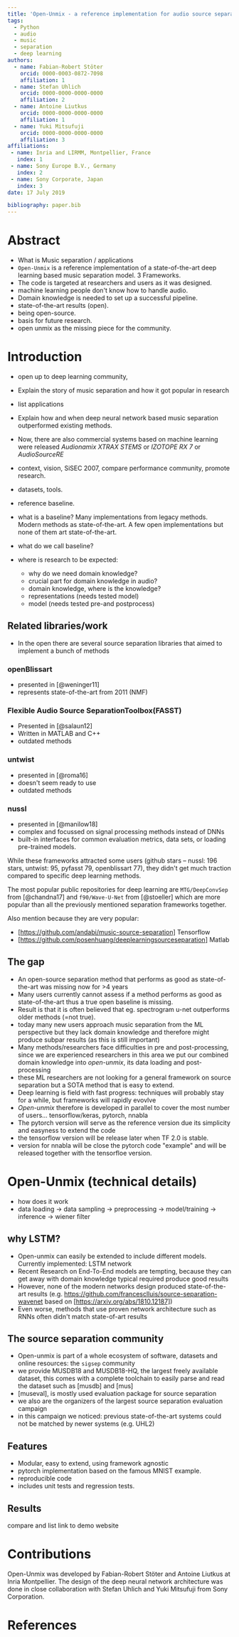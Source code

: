 ```yaml
---
title: 'Open-Unmix - a reference implementation for audio source separation'
tags:
  - Python
  - audio
  - music
  - separation
  - deep learning
authors:
  - name: Fabian-Robert Stöter
    orcid: 0000-0003-0872-7098
    affiliation: 1
  - name: Stefan Uhlich
    orcid: 0000-0000-0000-0000
    affiliation: 2
  - name: Antoine Liutkus
    orcid: 0000-0000-0000-0000
    affiliation: 1
  - name: Yuki Mitsufuji
    orcid: 0000-0000-0000-0000
    affiliation: 3
affiliations:
 - name: Inria and LIRMM, Montpellier, France
   index: 1
 - name: Sony Europe B.V., Germany
   index: 2
 - name: Sony Corporate, Japan
   index: 3
date: 17 July 2019

bibliography: paper.bib
---
```


# Abstract

- What is Music separation / applications
- ``Open-Unmix`` is a reference implementation of a state-of-the-art deep learning based
music separation model. 3 Frameworks.
- The code is targeted at researchers and users as it was designed.
- machine learning people don't know how to handle audio.
- Domain knowledge is needed to set up a successful pipeline.
- state-of-the-art results (open).
- being open-source.
- basis for future research.
- open unmix as the missing piece for the community.

# Introduction

- open up to deep learning community,
- Explain the story of music separation and how it got popular in research
- list applications
- Explain how and when deep neural network based music separation outperformed existing methods.
- Now, there are also commercial systems based on machine learning were released _Audionamix XTRAX STEMS_ or _IZOTOPE RX 7_  or _AudioSourceRE_

- context, vision, SiSEC 2007, compare performance community, promote research.
- datasets, tools.
- reference baseline.
- what is a baseline? Many implementations from legacy methods. Modern methods as state-of-the-art. A few open implementations but none of them art state-of-the-art.
- what do we call baseline?

- where is research to be expected:
  - why  do we need domain knowledge?
  - crucial part for domain knowledge in audio?
  - domain knowledge, where is the knowledge?
  - representations (needs tested model)
  - model (needs tested pre-and postprocess)

##  Related libraries/work

- In the open there are several source separation libraries that aimed to implement a bunch of methods

### openBlissart

- presented in [@weninger11]
- represents state-of-the-art from 2011 (NMF)

### Flexible Audio Source SeparationToolbox(FASST) 

- Presented in [@salaun12]
- Written in MATLAB and C++
- outdated methods

### untwist

- presented in [@roma16]
- doesn't seem ready to use
- outdated methods

### nussl

- presented in [@manilow18]
- complex and focussed on signal processing methods instead of DNNs
- built-in interfaces for common evaluation metrics, data sets, or loading pre-trained models.

While these frameworks attracted some users (github stars – nussl: 196 stars, untwist: 95, pyfasst 79, openblissart 77), they didn't get much traction compared to specific deep learning methods.

The most popular public repositories for deep learning are `MTG/DeepConvSep` from [@chandna17] and `f90/Wave-U-Net` from [@stoeller] which are more popular than all the previously mentioned separation frameworks together.

Also mention because they are very popular:

- [https://github.com/andabi/music-source-separation] Tensorflow
- [https://github.com/posenhuang/deeplearningsourceseparation]  Matlab

## The gap

- An open-source separation method that performs as good as state-of-the-art was missing now for >4 years
- Many users currently cannot assess if a method performs as good as state-of-the-art thus a true open baseline is missing.
- Result is that it is often believed that eg. spectrogram u-net outperforms older methods (=not true).
- today many new users approach music separation from the ML perspective but they lack domain knowledge and therefore might produce subpar results (as this is still important) 
- Many methods/researchers face difficulties in pre and post-processing, since we are experienced researchers in this area we put our combined domain knowledge into _open-unmix_, its data loading and post-processing
- these ML researchers are not looking for a general framework on source separation but a SOTA method that is easy to extend.
- Deep learning is field with fast progress: techniques will probably stay for a while, but frameworks will rapidly evovlve
- _Open-unmix_ therefore is developed in parallel to cover the most number of users... tensorflow/keras, pytorch, nnabla
- The pytorch version will serve as the reference version due its simplicity and easyness to extend the code
- the tensorflow version will be release later when TF 2.0 is stable. 
- version for nnabla will be close the pytorch code "example" and will be released together with the tensorfloe version.

# Open-Unmix (technical details)

- how does it work
- data loading -> data sampling -> preprocessing -> model/training -> inference -> wiener filter

## why LSTM?
- Open-unmix can easily be extended to include different models. Currently implemented: LSTM network
- Recent Research on End-To-End models are tempting, because they can get away with domain knowledge typical required produce good results
- However, none of the modern networks design produced state-of-the-art results (e.g. https://github.com/francesclluis/source-separation-wavenet based on [https://arxiv.org/abs/1810.12187])
- Even worse, methods that use proven network architecture such as RNNs often didn't match state-of-art results

## The source separation community

- Open-unmix is part of a whole ecosystem of software, datasets and online resources: the `sigsep` community
- we provide MUSDB18 and MUSDB18-HQ, the largest freely available dataset, this comes with a complete toolchain to easily parse and read the dataset such as [musdb] and [mus]
- [museval], is mostly used evaluation package for source separation
- we also are the organizers of the largest source separation evaluation campaign
- in this campaign we noticed: previous state-of-the-art systems could not be matched by newer systems (e.g. UHL2)

## Features

- Modular, easy to extend, using framework agnostic
- pytorch implementation based on the famous MNIST example. 
- reproducible code
- includes unit tests and regression tests.

## Results

compare and list link to demo website

# Contributions

Open-Unmix was developed by Fabian-Robert Stöter and Antoine Liutkus at Inria Montpellier.
The design of the deep neural network architecture was done in close collaboration with
Stefan Uhlich and Yuki Mitsufuji from Sony Corporation.

# References
